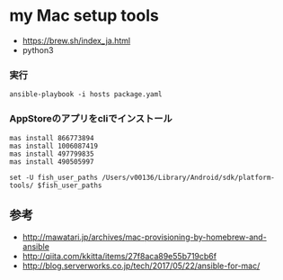 # my Mac setup tools

* https://brew.sh/index_ja.html
* python3

### 実行

```
ansible-playbook -i hosts package.yaml
```

### AppStoreのアプリをcliでインストール

```
mas install 866773894
mas install 1006087419
mas install 497799835
mas install 490505997
```

```
set -U fish_user_paths /Users/v00136/Library/Android/sdk/platform-tools/ $fish_user_paths
```

## 参考
* http://mawatari.jp/archives/mac-provisioning-by-homebrew-and-ansible
* http://qiita.com/kkitta/items/27f8aca89e55b719cb6f
* http://blog.serverworks.co.jp/tech/2017/05/22/ansible-for-mac/
